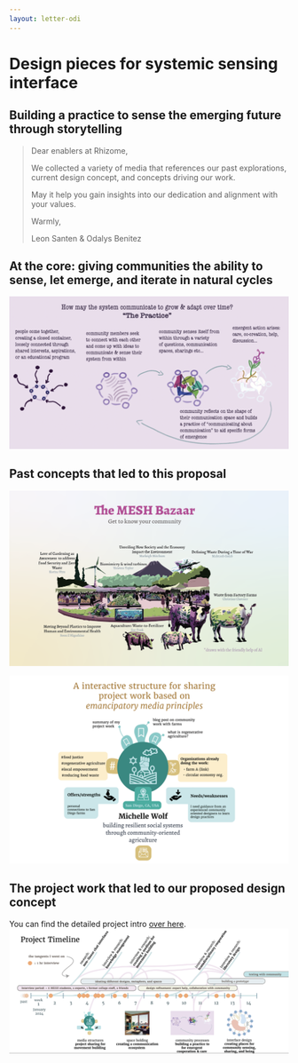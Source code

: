```yaml
---
layout: letter-odi
---
```

# Design pieces for systemic sensing interface
## Building a practice to sense the emerging future through storytelling

>Dear enablers at Rhizome,
> 
>We collected a variety of media that references our past explorations, current design concept, and concepts driving our work. 
>
>May it help you gain insights into our dedication and alignment with your values. 
>
>Warmly, 
>
>Leon Santen & Odalys Benitez 


## At the core: giving communities the ability to sense, let emerge, and iterate in natural cycles
![](media/cleanshot_2024-07-28-at-14-12-29@2x.png)


## Past concepts that led to this proposal
![](media/cleanshot_2024-09-10-at-19-44-46@2x.png)

![](media/cleanshot_2024-07-28-at-13-51-37@2x.png)
## The project work that led to our proposed design concept
You can find the detailed project intro [over here](MMSSystemicCooperationInterface-A.md).
![](media/cleanshot_2024-07-28-at-14-13-59@2x.png)
